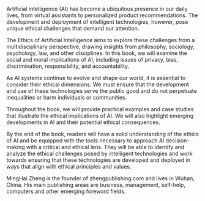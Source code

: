 
Artificial intelligence (AI) has become a ubiquitous presence in our daily lives, from virtual assistants to personalized product recommendations. The development and deployment of intelligent technologies, however, pose unique ethical challenges that demand our attention.

The Ethics of Artificial Intelligence aims to explore these challenges from a multidisciplinary perspective, drawing insights from philosophy, sociology, psychology, law, and other disciplines. In this book, we will examine the social and moral implications of AI, including issues of privacy, bias, discrimination, responsibility, and accountability.

As AI systems continue to evolve and shape our world, it is essential to consider their ethical dimensions. We must ensure that the development and use of these technologies serve the public good and do not perpetuate inequalities or harm individuals or communities.

Throughout the book, we will provide practical examples and case studies that illustrate the ethical implications of AI. We will also highlight emerging developments in AI and their potential ethical consequences.

By the end of the book, readers will have a solid understanding of the ethics of AI and be equipped with the tools necessary to approach AI decision-making with a critical and ethical lens. They will be able to identify and analyze the ethical challenges posed by intelligent technologies and work towards ensuring that these technologies are developed and deployed in ways that align with ethical principles and values.

MingHai Zheng is the founder of zhengpublishing.com and lives in Wuhan, China. His main publishing areas are business, management, self-help, computers and other emerging foreword fields.
